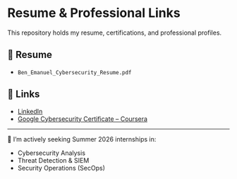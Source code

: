 # Resume & Professional Links

This repository holds my resume, certifications, and professional profiles.

## 📄 Resume
- `Ben_Emanuel_Cybersecurity_Resume.pdf`

## 🔗 Links
- [LinkedIn](https://www.linkedin.com/in/emanuel05)
- [Google Cybersecurity Certificate – Coursera](#)

---

🎯 I’m actively seeking Summer 2026 internships in:
- Cybersecurity Analysis  
- Threat Detection & SIEM  
- Security Operations (SecOps)